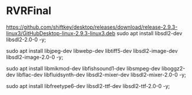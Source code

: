 # RVRFinal

https://github.com/shiftkey/desktop/releases/download/release-2.9.3-linux3/GitHubDesktop-linux-2.9.3-linux3.deb
sudo apt install libsdl2-dev libsdl2-2.0-0 -y;

sudo apt install libjpeg-dev libwebp-dev libtiff5-dev libsdl2-image-dev libsdl2-image-2.0-0 -y;

sudo apt install libmikmod-dev libfishsound1-dev libsmpeg-dev liboggz2-dev libflac-dev libfluidsynth-dev libsdl2-mixer-dev libsdl2-mixer-2.0-0 -y;

sudo apt install libfreetype6-dev libsdl2-ttf-dev libsdl2-ttf-2.0-0 -y;